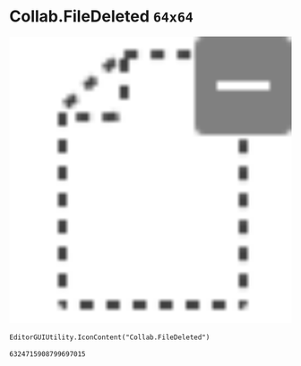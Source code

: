 # Collab.FileDeleted `64x64`
<img src="/img/Collab.FileDeleted.png" width=512 height=512>

``` CSharp
EditorGUIUtility.IconContent("Collab.FileDeleted")
```
```
6324715908799697015
```
